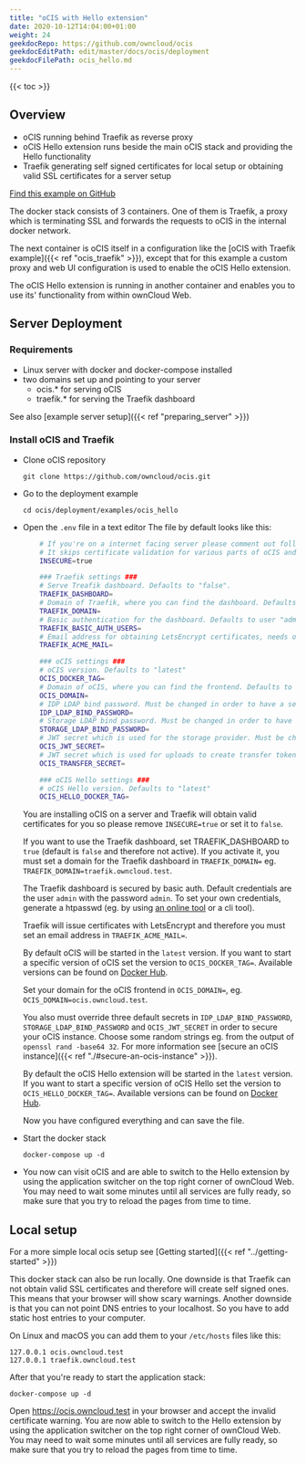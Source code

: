 ```yaml
---
title: "oCIS with Hello extension"
date: 2020-10-12T14:04:00+01:00
weight: 24
geekdocRepo: https://github.com/owncloud/ocis
geekdocEditPath: edit/master/docs/ocis/deployment
geekdocFilePath: ocis_hello.md
---
```


{{< toc >}}

## Overview

- oCIS running behind Traefik as reverse proxy
- oCIS Hello extension runs beside the main oCIS stack and providing the Hello functionality
- Traefik generating self signed certificates for local setup or obtaining valid SSL certificates for a server setup

[Find this example on GitHub](https://github.com/owncloud/ocis/tree/master/deployments/examples/ocis_hello)

The docker stack consists of 3 containers. One of them is Traefik, a proxy which is terminating SSL and forwards the requests to oCIS in the internal docker network.

The next container is oCIS itself in a configuration like the [oCIS with Traefik example]({{< ref "ocis_traefik" >}}), except that for this example a custom proxy and web UI configuration is used to enable the oCIS Hello extension.

The oCIS Hello extension is running in another container and enables you to use its' functionality from within ownCloud Web.

## Server Deployment

### Requirements

- Linux server with docker and docker-compose installed
- two domains set up and pointing to your server
  - ocis.\* for serving oCIS
  - traefik.\* for serving the Traefik dashboard

See also [example server setup]({{< ref "preparing_server" >}})

### Install oCIS and Traefik

- Clone oCIS repository

  `git clone https://github.com/owncloud/ocis.git`

- Go to the deployment example

  `cd ocis/deployment/examples/ocis_hello`

- Open the `.env` file in a text editor
  The file by default looks like this:

  ```bash
      # If you're on a internet facing server please comment out following line.
      # It skips certificate validation for various parts of oCIS and is needed if you use self signed certificates.
      INSECURE=true

      ### Traefik settings ###
      # Serve Treafik dashboard. Defaults to "false".
      TRAEFIK_DASHBOARD=
      # Domain of Traefik, where you can find the dashboard. Defaults to "traefik.owncloud.test"
      TRAEFIK_DOMAIN=
      # Basic authentication for the dashboard. Defaults to user "admin" and password "admin"
      TRAEFIK_BASIC_AUTH_USERS=
      # Email address for obtaining LetsEncrypt certificates, needs only be changed if this is a public facing server
      TRAEFIK_ACME_MAIL=

      ### oCIS settings ###
      # oCIS version. Defaults to "latest"
      OCIS_DOCKER_TAG=
      # Domain of oCIS, where you can find the frontend. Defaults to "ocis.owncloud.test"
      OCIS_DOMAIN=
      # IDP LDAP bind password. Must be changed in order to have a secure oCIS. Defaults to "idp".
      IDP_LDAP_BIND_PASSWORD=
      # Storage LDAP bind password. Must be changed in order to have a secure oCIS. Defaults to "reva".
      STORAGE_LDAP_BIND_PASSWORD=
      # JWT secret which is used for the storage provider. Must be changed in order to have a secure oCIS. Defaults to "Pive-Fumkiu4"
      OCIS_JWT_SECRET=
      # JWT secret which is used for uploads to create transfer tokens. Must be changed in order to have a secure oCIS. Defaults to "replace-me-with-a-transfer-secret"
      OCIS_TRANSFER_SECRET=

      ### oCIS Hello settings ###
      # oCIS Hello version. Defaults to "latest"
      OCIS_HELLO_DOCKER_TAG=
  ```

  You are installing oCIS on a server and Traefik will obtain valid certificates for you so please remove `INSECURE=true` or set it to `false`.

  If you want to use the Traefik dashboard, set TRAEFIK_DASHBOARD to `true` (default is `false` and therefore not active). If you activate it, you must set a domain for the Traefik dashboard in `TRAEFIK_DOMAIN=` eg. `TRAEFIK_DOMAIN=traefik.owncloud.test`.

  The Traefik dashboard is secured by basic auth. Default credentials are the user `admin` with the password `admin`. To set your own credentials, generate a htpasswd (eg. by using [an online tool](https://htpasswdgenerator.de/) or a cli tool).

  Traefik will issue certificates with LetsEncrypt and therefore you must set an email address in `TRAEFIK_ACME_MAIL=`.

  By default oCIS will be started in the `latest` version. If you want to start a specific version of oCIS set the version to `OCIS_DOCKER_TAG=`. Available versions can be found on [Docker Hub](https://hub.docker.com/r/owncloud/ocis/tags?page=1&ordering=last_updated).

  Set your domain for the oCIS frontend in `OCIS_DOMAIN=`, eg. `OCIS_DOMAIN=ocis.owncloud.test`.

  You also must override three default secrets in `IDP_LDAP_BIND_PASSWORD`, `STORAGE_LDAP_BIND_PASSWORD` and `OCIS_JWT_SECRET` in order to secure your oCIS instance. Choose some random strings eg. from the output of `openssl rand -base64 32`. For more information see [secure an oCIS instance]({{< ref "./#secure-an-ocis-instance" >}}).

  By default the oCIS Hello extension will be started in the `latest` version. If you want to start a specific version of oCIS Hello set the version to `OCIS_HELLO_DOCKER_TAG=`. Available versions can be found on [Docker Hub](https://hub.docker.com/r/owncloud/ocis-hello/tags?page=1&ordering=last_updated).

  Now you have configured everything and can save the file.

- Start the docker stack

  `docker-compose up -d`

- You now can visit oCIS and are able to switch to the Hello extension by using the application switcher on the top right corner of ownCloud Web. You may need to wait some minutes until all services are fully ready, so make sure that you try to reload the pages from time to time.

## Local setup

For a more simple local ocis setup see [Getting started]({{< ref "../getting-started" >}})

This docker stack can also be run locally. One downside is that Traefik can not obtain valid SSL certificates and therefore will create self signed ones. This means that your browser will show scary warnings. Another downside is that you can not point DNS entries to your localhost. So you have to add static host entries to your computer.

On Linux and macOS you can add them to your `/etc/hosts` files like this:

```
127.0.0.1 ocis.owncloud.test
127.0.0.1 traefik.owncloud.test
```

After that you're ready to start the application stack:

`docker-compose up -d`

Open https://ocis.owncloud.test in your browser and accept the invalid certificate warning. You are now able to switch to the Hello extension by using the application switcher on the top right corner of ownCloud Web. You may need to wait some minutes until all services are fully ready, so make sure that you try to reload the pages from time to time.
